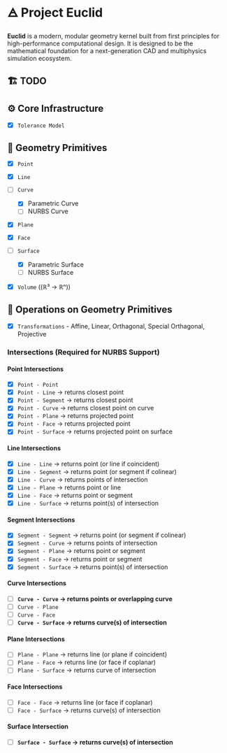 # 🜁 Project Euclid

**Euclid** is a modern, modular geometry kernel built from first principles for high-performance computational design. It is designed to be the mathematical foundation for a next-generation CAD and multiphysics simulation ecosystem.

## 🏗️ TODO

## ⚙️ Core Infrastructure

- [x] `Tolerance Model`

## 📐 Geometry Primitives

- [x] `Point`
- [x] `Line`
- [ ] `Curve`
    - [x] Parametric Curve
    - [ ] NURBS Curve
- [x] `Plane`
- [x] `Face`
- [ ] `Surface`
    - [x] Parametric Surface
    - [ ] NURBS Surface
- [x] `Volume` ((ℝ³ → ℝⁿ))


## 🧮 Operations on Geometry Primitives
- [x] `Transformations` - Affine, Linear, Orthagonal, Special Orthagonal, Projective

### Intersections (Required for NURBS Support)

#### Point Intersections
- [x] `Point - Point`
- [x] `Point - Line` → returns closest point
- [x] `Point - Segment` → returns closest point
- [x] `Point - Curve` → returns closest point on curve
- [x] `Point - Plane` → returns projected point
- [x] `Point - Face` → returns projected point
- [x] `Point - Surface` → returns projected point on surface

#### Line Intersections
- [x] `Line - Line` → returns point (or line if coincident)
- [x] `Line - Segment` → returns point (or segment if colinear)
- [x] `Line - Curve` → returns points of intersection
- [x] `Line - Plane` → returns point or line
- [x] `Line - Face` → returns point or segment
- [x] `Line - Surface` → returns point(s) of intersection

#### Segment Intersections
- [x] `Segment - Segment` → returns point (or segment if colinear)
- [x] `Segment - Curve` → returns points of intersection
- [x] `Segment - Plane` → returns point or segment
- [x] `Segment - Face` → returns point or segment
- [x] `Segment - Surface` → returns point(s) of intersection

#### Curve Intersections
- [ ] **`Curve - Curve` → returns points or overlapping curve**
- [ ] `Curve - Plane`
- [ ] `Curve - Face`
- [ ] **`Curve - Surface` → returns curve(s) of intersection**

#### Plane Intersections
- [ ] `Plane - Plane` → returns line (or plane if coincident)
- [ ] `Plane - Face` → returns line (or face if coplanar)
- [ ] `Plane - Surface` → returns curve of intersection

#### Face Intersections
- [ ] `Face - Face` → returns line (or face if coplanar)
- [ ] `Face - Surface` → returns curve(s) of intersection

#### Surface Intersection
- [ ] **`Surface - Surface` → returns curve(s) of intersection**
